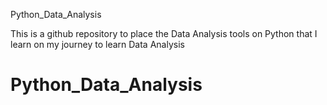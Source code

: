 Python_Data_Analysis

This is a github repository to place the Data Analysis tools on Python that I learn on my journey to learn Data Analysis
# Python_Data_Analysis

